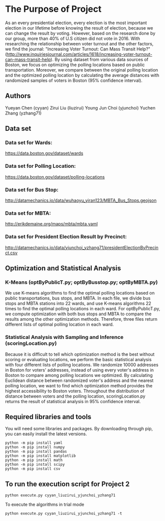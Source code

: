 # The Purpose of Project
As an every presidential election, every election is the most important election in our lifetime before knowing the result of election, because we can change the result by voting. However, based on the research done by our group, more than 40% of U.S citizen did not vote in 2016. With researching the relationship between voter turnout and the other factors, we find the journal: "Increasing Voter Turnout: Can Mass Transit Help?" (http://www.inquiriesjournal.com/articles/1618/increasing-voter-turnout-can-mass-transit-help). By using dataset from various data sources of Boston, we focus on optimizing the polling locations based on public transportation. Moreover, we compare between the original polling location and the optimized polling location by calculating the average distances with randomized samples of voters in Boston (95% confidence interval).

## Authors
Yueyan Chen (cyyan)
Zirui Liu (liuzirui)
Young Jun Choi (yjunchoi)
Yuchen Zhang (yzhang71)

## Data set
### Data set for Wards:
https://data.boston.gov/dataset/wards
### Data set for Polling Location:
https://data.boston.gov/dataset/polling-locations
### Data set for Bus Stop:
http://datamechanics.io/data/wuhaoyu_yiran123/MBTA_Bus_Stops.geojson
### Data set for MBTA:
http://erikdemaine.org/maps/mbta/mbta.yaml
### Data set for President Election Result by Precinct:
http://datamechanics.io/data/yjunchoi_yzhang71/presidentElectionByPrecinct.csv

## Optimization and Statistical Analysis
### K-Means (optByPublicT.py; optByBusstop.py; optByMBTA.py)
We use K-means algorithms to find the optimal polling locations based on public transportations, bus stops, and MBTA. In each file, we divide bus stops and MBTA stations into 22 wards, and use K-means algorithms 22 times to find the optimal polling locations in each ward. For optByPublicT.py, we compute optimization with both bus stops and MBTA to compare the results among the other optimization methods. Therefore, three files return different lists of optimal polling location in each ward.

### Statistical Analysis with Sampling and Inference (scoringLocation.py)
Because it is difficult to tell which optimization method is the best without scoring or evaluating locations, we perform the basic statistical analysis with four different lists of polling locations. We randomize 10000 addresses in Boston for voters' addresses, instead of using every voter's address in Boston to compare among polling locations we optimized. By calculating Euclidean distance between randomized voter's address and the nearest polling location, we want to find which optimization method provides the highest accessibility to Boston voters. Throughout the distribution of distance between voters and the polling location, scoringLocation.py returns the result of statistical analysis in 95% confidence interval.

## Required libraries and tools
You will need some libraries and packages. By downloading through pip, you can easily install the latest versions.
```
python -m pip install yaml
python -m pip install numpy
python -m pip install pandas
python -m pip install matplotlib
python -m pip install math
python -m pip install scipy
python -m pip install csv
```
## To run the execution script for Project 2

```
python execute.py cyyan_liuzirui_yjunchoi_yzhang71
```
To execute the algorithms in trial mode
```
python execute.py cyyan_liuzirui_yjunchoi_yzhang71 -t
```
